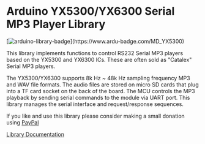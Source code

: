 # Arduino YX5300/YX6300 Serial MP3 Player Library

[![arduino-library-badge](https://www.ardu-badge.com/badge/MD_YX5300.svg?)](https://www.ardu-badge.com/MD_YX5300)

This library implements functions to control RS232 Serial MP3 players based 
on the YX5300 and YX6300 ICs. These are often sold as "Catalex" Serial MP3 players.

The YX5300/YX6300 supports 8k Hz ~ 48k Hz sampling frequency MP3 and WAV file formats. The audio files
are stored on micro SD cards that plug into a TF card socket on the back of the board. The MCU
controls the MP3 playback by sending serial commands to the module via UART port. This library 
manages the serial interface and request/response sequences.

If you like and use this library please consider making a small donation using [PayPal](https://paypal.me/MajicDesigns/4USD)

[Library Documentation](https://MajicDesigns.github.io/MD_YX5300/)
